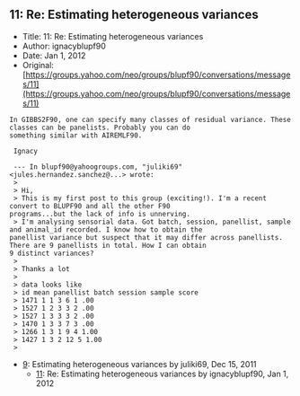 ## 11: Re: Estimating heterogeneous variances

- Title: 11: Re: Estimating heterogeneous variances
- Author: ignacyblupf90
- Date: Jan 1, 2012
- Original: [https://groups.yahoo.com/neo/groups/blupf90/conversations/messages/11](https://groups.yahoo.com/neo/groups/blupf90/conversations/messages/11)

```
In GIBBS2F90, one can specify many classes of residual variance. These classes can be panelists. Probably you can do
something similar with AIREMLF90.

 Ignacy

 --- In blupf90@yahoogroups.com, "juliki69" <jules.hernandez.sanchez@...> wrote:
 >
 > Hi,
 > This is my first post to this group (exciting!). I'm a recent convert to BLUPF90 and all the other F90
programs...but the lack of info is unnerving.
 > I'm analysing sensorial data. Got batch, session, panellist, sample and animal_id recorded. I know how to obtain the
panellist variance but suspect that it may differ across panellists. There are 9 panellists in total. How I can obtain
9 distinct variances?
 > 
 > Thanks a lot
 > 
 > data looks like
 > id mean panellist batch session sample score
 > 1471 1 1 3 6 1 .00
 > 1527 1 2 3 3 2 .00
 > 1527 1 3 3 3 2 .00
 > 1470 1 3 3 7 3 .00
 > 1266 1 3 1 9 4 1.00
 > 1427 1 3 2 12 5 1.00
 > 
```

- [9](0009.md): Estimating heterogeneous variances by juliki69, Dec 15, 2011
    - [11](0011.md): Re: Estimating heterogeneous variances by ignacyblupf90, Jan 1, 2012
